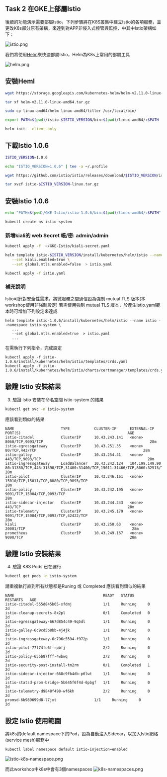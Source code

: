## Task 2 在GKE上部屬Istio
後續的功能演示需要部屬Istio，下列步驟將在K8S叢集中建立Istio的各項服務，並更改K8s部分原有架構，來達到對APP非侵入式控管與監控，中其中Istio架構如下：

![istio.png](imgs/istio.png)

我們將使用[Helm](https://helm.sh/ "Helm")來快速部屬Istio，Helm為K8s上常用的部屬工具

![helm.png](imgs/helm.png)

## 安裝Heml

```bash
wget https://storage.googleapis.com/kubernetes-helm/helm-v2.11.0-linux-amd64.tar.gz
```
```bash
tar xf helm-v2.11.0-linux-amd64.tar.gz
```
```bash
sudo cp linux-amd64/helm linux-amd64/tiller /usr/local/bin/
```
```bash
export PATH=$(pwd)/istio-$ISTIO_VERSION/bin:$(pwd)/linux-amd64/:$PATH
```
```bash
helm init --client-only
```

## 下載Istio 1.0.6
```bash
ISTIO_VERSION=1.0.6
```
```bash
echo "ISTIO_VERSION=1.0.6" | tee -a ~/.profile
```
```bash
wget https://github.com/istio/istio/releases/download/$ISTIO_VERSION/istio-$ISTIO_VERSION-linux.tar.gz
```
```bash
tar xvzf istio-$ISTIO_VERSION-linux.tar.gz
```

## 安裝Istio 1.0.6
```bash
echo "PATH=$(pwd)/GKE-Istio/istio-1.0.6/bin:$(pwd)/linux-amd64/:$PATH" | tee -a ~/.profile
```
```bash
kubectl create ns istio-system
```
### 新增kiali的 web Secret 帳/密: admin/admin
```bash
kubectl apply -f  ~/GKE-Istio/kiali-secret.yaml
```

```bash
helm template istio-$ISTIO_VERSION/install/kubernetes/helm/istio --name istio --namespace istio-system \
   --set kiali.enabled=true \
   --set global.mtls.enabled=false  > istio.yaml
```
```bash
kubectl apply -f istio.yaml
```

### 補充說明
Istio可針對安全性需求，將微服務之間通信設為強制 mutual TLS 版本(本workshop使用非強制設定)
若需使用強制 mutual TLS 版本，於產生istio.yaml範本時可增加下列設定來達成

```
helm template istio-1.0.6/install/kubernetes/helm/istio --name istio --namespace istio-system \
   ...
   --set global.mtls.enabled=true  > istio.yaml
   ...
```
在需執行下列指令，完成設定
```
kubectl apply -f istio-1.0.6/install/kubernetes/helm/istio/templates/crds.yaml
kubectl apply -f istio-1.0.6/install/kubernetes/helm/istio/charts/certmanager/templates/crds.yaml
```

## 驗證 Istio 安裝結果
3. 驗證 Istio 安裝在命名空間 istio-system 的結果
```bash
kubectl get svc -n istio-system
```
   應該看到類似的結果
```
NAME                     TYPE           CLUSTER-IP      EXTERNAL-IP      PORT(S)                                                AGE
istio-citadel            ClusterIP      10.43.243.141   <none>           8060/TCP,9093/TCP                                                28m
istio-egressgateway      ClusterIP      10.43.251.35    <none>           80/TCP,443/TCP                                                28m
istio-galley             ClusterIP      10.43.254.41    <none>           443/TCP,9093/TCP                                                28m
istio-ingressgateway     LoadBalancer   10.43.242.124   104.199.149.90   80:31380/TCP,443:31390/TCP,31400:31400/TCP,15011:31466/TCP,8060:32513/TCP,853:30560/TCP,15030:30148/TCP,15031:30169/TCP   28m
istio-pilot              ClusterIP      10.43.246.161   <none>           15010/TCP,15011/TCP,8080/TCP,9093/TCP                                                28m
istio-policy             ClusterIP      10.43.242.195   <none>           9091/TCP,15004/TCP,9093/TCP                                                28m
istio-sidecar-injector   ClusterIP      10.43.244.243   <none>           443/TCP                                                28m
istio-telemetry          ClusterIP      10.43.245.179   <none>           9091/TCP,15004/TCP,9093/TCP,42422/TCP                                                28m
kiali                    ClusterIP      10.43.250.63    <none>           20001/TCP                                                28m
prometheus               ClusterIP      10.43.249.167   <none>           9090/TCP                                                28m
```

## 驗證 Istio 安裝結果
4. 驗證 K8S Pods 已在運行
```bash
kubectl get pods -n istio-system
```
   請重複執行直到所有狀態都是Runing 或 Completed 
   應該看到類似的結果
```
NAME                                        READY   STATUS      RESTARTS   AGE
istio-citadel-555d845b65-xfdmj              1/1     Running     0          2d
istio-cleanup-secrets-8x2pl                 0/1     Completed   0          2d
istio-egressgateway-667d854c49-9q5dl        1/1     Running     0          2d
istio-galley-6c9cd5b8bb-4j4jk               1/1     Running     0          2d
istio-ingressgateway-6c796c5594-f972p       1/1     Running     0          2d
istio-pilot-77f74fc6f-rpbfj                 2/2     Running     0          2d
istio-policy-655b87fff-4wbwq                2/2     Running     0          2d
istio-security-post-install-tm2rm           0/1     Completed   1          2d
istio-sidecar-injector-668c9fb4db-p6lwt     1/1     Running     0          2d
istio-statsd-prom-bridge-5b645f6f4d-6pbgf   1/1     Running     0          2d
istio-telemetry-d9848f498-wf6kh             2/2     Running     0          2d
promsd-6b989699d8-l7jxt                 1/1     Running     0          2d
```

## 設定 Istio 使用範圍

將k8s的default namespace下的Pod，設為自動注入Sidecar，以加入Istio網格(service mesh)服務中

```bash
kubectl label namespace default istio-injection=enabled
```
![istio-k8s-namespace.png](imgs/istio-k8s-namespace.png)

而此workshop中k8s中會有3個namespaces
![k8s-namespaces.png](imgs/k8s-namespaces.png)
